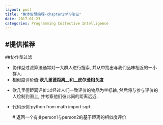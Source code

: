 ```yaml
---
layout: post
title: "集体智慧编程-chapter2学习笔记"
date: 2017-01-23
categories: Programming Collective Intelligence
---
```


#提供推荐
------------
##协作型过滤
 * 协作型过滤算法通常对一大群人进行搜索, 并从中找出与我们品味相近的一小群人.
 * 相似度评价值:__欧几里德距离__和__皮尔逊相关度__
  + 欧几里德距离评价:以经过人们一致评价的物品为坐标轴, 然后将与参与评价的人绘制到图上, 并考察他们彼此间的距离远近.
  + 代码示例:python
	from math import sqrt

	\# 返回一个有关person1与person2的基于距离的相似度评价

